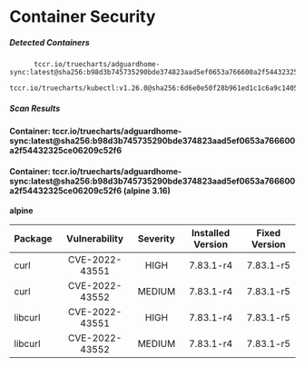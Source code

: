 # Container Security

##### Detected Containers

          tccr.io/truecharts/adguardhome-sync:latest@sha256:b98d3b745735290bde374823aad5ef0653a766600a2f54432325ce06209c52f6
          tccr.io/truecharts/kubectl:v1.26.0@sha256:6d6e0e50f28b961ed1c1c6a9c140553238641591fbdc9ac7c1a348636f78c552

##### Scan Results

**Container: tccr.io/truecharts/adguardhome-sync:latest@sha256:b98d3b745735290bde374823aad5ef0653a766600a2f54432325ce06209c52f6**

#### Container: tccr.io/truecharts/adguardhome-sync:latest@sha256:b98d3b745735290bde374823aad5ef0653a766600a2f54432325ce06209c52f6 (alpine 3.16)
    

**alpine**

      
| Package         |    Vulnerability   |   Severity  |  Installed Version | Fixed Version |
|:----------------|:------------------:|:-----------:|:------------------:|:-------------:|
| curl         |    CVE-2022-43551   |   HIGH  |  7.83.1-r4 | 7.83.1-r5 |
| curl         |    CVE-2022-43552   |   MEDIUM  |  7.83.1-r4 | 7.83.1-r5 |
| libcurl         |    CVE-2022-43551   |   HIGH  |  7.83.1-r4 | 7.83.1-r5 |
| libcurl         |    CVE-2022-43552   |   MEDIUM  |  7.83.1-r4 | 7.83.1-r5 |

